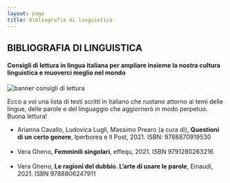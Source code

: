 ```yaml
---
layout: page
title: Bibliografia di linguistica
---
```

## BIBLIOGRAFIA DI LINGUISTICA
#### Consigli di lettura in lingua italiana per ampliare insieme la nostra cultura linguistica e muoverci meglio nel mondo
![banner consigli di lettura](https://user-images.githubusercontent.com/87431141/225341838-5b729b56-3103-4ed0-84d9-1e1b87f8ad3f.png)
<p>
Ecco a voi una lista di testi scritti in italiano che ruotano attorno ai temi delle lingue, delle parole e del linguaggio che aggiornerò in modo perpetuo. Buona lettura!
</p>
<ul>
  <li>Arianna Cavallo, Ludovica Lugli, Massimo Prearo (a cura di), <b>Questioni di un certo genere</b>, Iperborea e Il Post, 2021. ISBN: 9788870919530</li>
  <br>
  <li>Vera Gheno, <b>Femminili singolari</b>, effequ, 2021. ISBN 9791280263216</li>
  <br>
  <li>Vera Gheno, <b>Le ragioni del dubbio. L’arte di usare le parole</b>, Einaudi, 2021. ISBN 9788806247911</li>
</ul>

